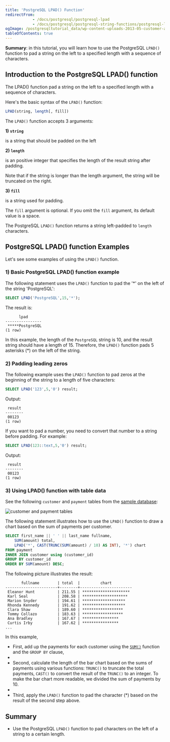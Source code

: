 ```yaml
---
title: 'PostgreSQL LPAD() Function'
redirectFrom:
            - /docs/postgresql/postgresql-lpad 
            - /docs/postgresql/postgresql-string-functions/postgresql-lpad
ogImage: /postgresqltutorial_data/wp-content-uploads-2013-05-customer-and-payment-tables.png
tableOfContents: true
---
```



**Summary**: in this tutorial, you will learn how to use the PostgreSQL `LPAD()` function to pad a string on the left to a specified length with a sequence of characters.

## Introduction to the PostgreSQL LPAD() function

The LPAD() function pad a string on the left to a specified length with a sequence of characters.

Here's the basic syntax of the `LPAD()` function:

```sql
LPAD(string, length[, fill])
```

The `LPAD()` function accepts 3 arguments:

**1) `string`**

is a string that should be padded on the left

**2) `length`**

is an positive integer that specifies the length of the result string after padding.

Note that if the string is longer than the length argument, the string will be truncated on the right.

**3) `fill`**

is a string used for padding.

The `fill` argument is optional. If you omit the `fill` argument, its default value is a space.

The PostgreSQL `LPAD()` function returns a string left-padded to `length` characters.

## PostgreSQL LPAD() function Examples

Let's see some examples of using the `LPAD()` function.

### 1) Basic PostgreSQL LPAD() function example

The following statement uses the `LPAD()` function to pad the '\*' on the left of the string 'PostgreSQL':

```sql
SELECT LPAD('PostgreSQL',15,'*');
```

The result is:

```
      lpad
----------------
 *****PostgreSQL
(1 row)
```

In this example, the length of the `PostgreSQL` string is 10, and the result string should have a length of 15. Therefore, the `LPAD()` function pads 5 asterisks (\*) on the left of the string.

### 2) Padding leading zeros

The following example uses the `LPAD()` function to pad zeros at the beginning of the string to a length of five characters:

```sql
SELECT LPAD('123',5,'0') result;
```

Output:

```
 result
--------
 00123
(1 row)
```

If you want to pad a number, you need to convert that number to a string before padding. For example:

```sql
SELECT LPAD(123::text,5,'0') result;
```

Output:

```
 result
--------
 00123
(1 row)
```

### 3) Using LPAD() function with table data

See the following `customer` and `payment` tables from the [sample database](/docs/postgresql/postgresql-getting-started/postgresql-sample-database):

![customer and payment tables](/postgresqltutorial_data/wp-content-uploads-2013-05-customer-and-payment-tables.png)

The following statement illustrates how to use the `LPAD()` function to draw a chart based on the sum of payments per customer.

```sql
SELECT first_name || ' ' || last_name fullname,
    SUM(amount) total,
    LPAD('*', CAST(TRUNC(SUM(amount) / 10) AS INT), '*') chart
FROM payment
INNER JOIN customer using (customer_id)
GROUP BY customer_id
ORDER BY SUM(amount) DESC;
```

The following picture illustrates the result:

```
       fullname        | total  |         chart
-----------------------+--------+-----------------------
 Eleanor Hunt          | 211.55 | *********************
 Karl Seal             | 208.58 | ********************
 Marion Snyder         | 194.61 | *******************
 Rhonda Kennedy        | 191.62 | *******************
 Clara Shaw            | 189.60 | ******************
 Tommy Collazo         | 183.63 | ******************
 Ana Bradley           | 167.67 | ****************
 Curtis Irby           | 167.62 | ****************
...
```

In this example,

- First, add up the payments for each customer using the [`SUM()`](/docs/postgresql/postgresql-aggregate-functions/postgresql-sum-function) function and the `GROUP BY` clause,
-
- Second, calculate the length of the bar chart based on the sums of payments using various functions: `TRUNC()` to truncate the total payments, `CAST()` to convert the result of the `TRUNC()` to an integer. To make the bar chart more readable, we divided the sum of payments by 10.
-
- Third, apply the `LPAD()` function to pad the character (\*) based on the result of the second step above.

## Summary

- Use the PostgreSQL `LPAD()` function to pad characters on the left of a string to a certain length.
